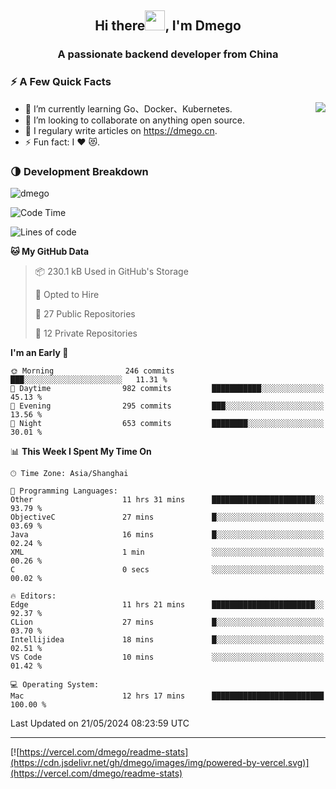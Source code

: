 <h2 align="center">Hi there<img src="https://cdn.jsdelivr.net/gh/dmego/images/img/Hi.gif" height="32" />, I'm Dmego </h2>
<h3 align="center">A passionate backend developer from China</h3>

### ⚡️ A Few Quick Facts

<img align="right" src="https://readme-stats-dmego.vercel.app/api?username=dmego&show_icons=true&icon_color=1573B3&hide_title=true&text_color=718096&bg_color=00000000&hide_border=true"/>

<ul>
    <li> 🌱 I’m currently learning Go、Docker、Kubernetes.</li>
    <li> 👯 I’m looking to collaborate on anything open source.</li>
    <li> 📝 I regulary write articles on <a href="https://dmego.cn">https://dmego.cn</a>.</li>
    <li> ⚡ Fun fact: I ❤️ 😻.</li>
</ul>

### 🌗 Development Breakdown

<img src="https://komarev.com/ghpvc/?username=dmego" alt="dmego" />

<!--START_SECTION:waka-->
![Code Time](http://img.shields.io/badge/Code%20Time-2%2C745%20hrs%2012%20mins-blue)

![Lines of code](https://img.shields.io/badge/From%20Hello%20World%20I%27ve%20Written-688.9%20thousand%20lines%20of%20code-blue)

**🐱 My GitHub Data** 

> 📦 230.1 kB Used in GitHub's Storage 
 > 
> 💼 Opted to Hire
 > 
> 📜 27 Public Repositories 
 > 
> 🔑 12 Private Repositories 
 > 
**I'm an Early 🐤** 

```text
🌞 Morning                246 commits         ███░░░░░░░░░░░░░░░░░░░░░░   11.31 % 
🌆 Daytime                982 commits         ███████████░░░░░░░░░░░░░░   45.13 % 
🌃 Evening                295 commits         ███░░░░░░░░░░░░░░░░░░░░░░   13.56 % 
🌙 Night                  653 commits         ████████░░░░░░░░░░░░░░░░░   30.01 % 
```


📊 **This Week I Spent My Time On** 

```text
🕑︎ Time Zone: Asia/Shanghai

💬 Programming Languages: 
Other                    11 hrs 31 mins      ███████████████████████░░   93.79 % 
ObjectiveC               27 mins             █░░░░░░░░░░░░░░░░░░░░░░░░   03.69 % 
Java                     16 mins             █░░░░░░░░░░░░░░░░░░░░░░░░   02.24 % 
XML                      1 min               ░░░░░░░░░░░░░░░░░░░░░░░░░   00.26 % 
C                        0 secs              ░░░░░░░░░░░░░░░░░░░░░░░░░   00.02 % 

🔥 Editors: 
Edge                     11 hrs 21 mins      ███████████████████████░░   92.37 % 
CLion                    27 mins             █░░░░░░░░░░░░░░░░░░░░░░░░   03.70 % 
Intellijidea             18 mins             █░░░░░░░░░░░░░░░░░░░░░░░░   02.51 % 
VS Code                  10 mins             ░░░░░░░░░░░░░░░░░░░░░░░░░   01.42 % 

💻 Operating System: 
Mac                      12 hrs 17 mins      █████████████████████████   100.00 % 
```


 Last Updated on 21/05/2024 08:23:59 UTC
<!--END_SECTION:waka-->

---

[![https://vercel.com/dmego/readme-stats](https://cdn.jsdelivr.net/gh/dmego/images/img/powered-by-vercel.svg)](https://vercel.com/dmego/readme-stats)

